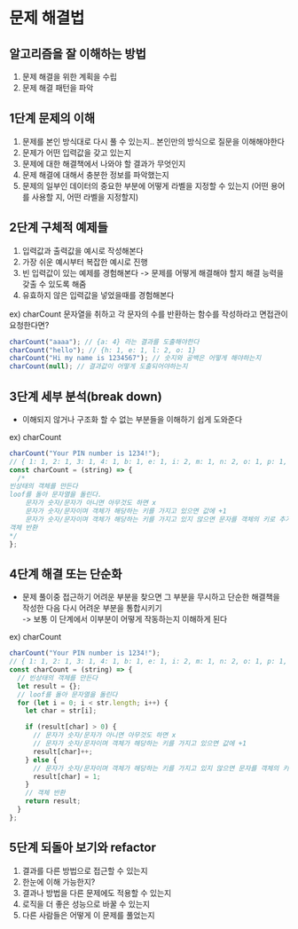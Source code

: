 # 문제 해결법

## 알고리즘을 잘 이해하는 방법

1. 문제 해결을 위한 계획을 수립
2. 문제 해결 패턴을 파악

## 1단계 문제의 이해

1. 문제를 본인 방식대로 다시 풀 수 있는지.. 본인만의 방식으로 질문을 이해해야한다
2. 문제가 어떤 입력값을 갖고 있는지
3. 문제에 대한 해결책에서 나와야 할 결과가 무엇인지
4. 문제 해결에 대해서 충분한 정보를 파악했는지
5. 문제의 일부인 데이터의 중요한 부분에 어떻게 라벨을 지정할 수 있는지 (어떤 용어를 사용할 지, 어떤 라벨을 지정할지)

## 2단계 구체적 예제들

1. 입력값과 출력값을 예시로 작성해본다
2. 가장 쉬운 예시부터 복잡한 예시로 진행
3. 빈 입력값이 있는 예제를 경험해본다 -> 문제를 어떻게 해결해야 할지 해결 능력을 갖출 수 있도록 해줌
4. 유효하지 않은 입력값을 넣었을때를 경험해본다

ex) charCount
문자열을 취하고 각 문자의 수를 반환하는 함수를 작성하라고 면접관이 요청한다면?

```javascript
charCount("aaaa"); // {a: 4} 라는 결과를 도출해야한다
charCount("hello"); // {h: 1, e: 1, l: 2, o: 1}
charCount("Hi my name is 1234567"); // 숫지와 공백은 어떻게 해야하는지
charCount(null); // 결과값이 어떻게 도출되어야하는지
```

## 3단계 세부 분석(break down)

- 이해되지 않거나 구조화 할 수 없는 부분들을 이해하기 쉽게 도와준다

ex) charCount

```javascript
charCount("Your PIN number is 1234!");
// { 1: 1, 2: 1, 3: 1, 4: 1, b: 1, e: 1, i: 2, m: 1, n: 2, o: 1, p: 1, r: 2, s: 1, u: 2,y: 1}
const charCount = (string) => {
  /*
빈상태의 객체를 만든다
loof를 돌아 문자열을 돌린다.
    문자가 숫자/문자가 아니면 아무것도 하면 x
    문자가 숫자/문자이며 객체가 해당하는 키를 가지고 있으면 값에 +1
    문자가 숫자/문자이며 객체가 해당하는 키를 가지고 있지 않으면 문자를 객체의 키로 추가하고 값을 1로 설정
객체 반환
*/
};
```

## 4단계 해결 또는 단순화

- 문제 풀이중 접근하기 어려운 부분을 찾으면 그 부분을 무시하고 단순한 해결책을 작성한 다음 다시 어려운 부분을 통합시키기  
  -> 보통 이 단계에서 이부분이 어떻게 작동하는지 이해하게 된다

ex) charCount

```javascript
charCount("Your PIN number is 1234!");
// { 1: 1, 2: 1, 3: 1, 4: 1, b: 1, e: 1, i: 2, m: 1, n: 2, o: 1, p: 1, r: 2, s: 1, u: 2,y: 1}
const charCount = (string) => {
  // 빈상태의 객체를 만든다
  let result = {};
  // loof를 돌아 문자열을 돌린다
  for (let i = 0; i < str.length; i++) {
    let char = str[i];

    if (result[char] > 0) {
      // 문자가 숫자/문자가 아니면 아무것도 하면 x
      // 문자가 숫자/문자이며 객체가 해당하는 키를 가지고 있으면 값에 +1
      result[char]++;
    } else {
      // 문자가 숫자/문자이며 객체가 해당하는 키를 가지고 있지 않으면 문자를 객체의 키로 추가하고 값을 1로 설정
      result[char] = 1;
    }
    // 객체 반환
    return result;
  }
};
```

## 5단계 되돌아 보기와 refactor

1. 결과를 다른 방법으로 접근할 수 있는지
2. 한눈에 이해 가능한지?
3. 결과나 방법을 다른 문제에도 적용할 수 있는지
4. 로직을 더 좋은 성능으로 바꿀 수 있는지
5. 다른 사람들은 어떻게 이 문제를 풀었는지
